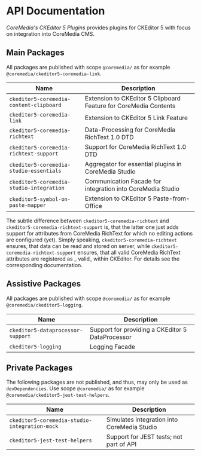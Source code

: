 # API Documentation

_CoreMedia's CKEditor 5 Plugins_ provides plugins for CKEditor 5 with focus on integration into CoreMedia CMS.

## Main Packages

All packages are published with scope `@coremedia/` as for example
`@coremedia/ckeditor5-coremedia-link`.

| Name                                     | Description                                                |
|------------------------------------------|------------------------------------------------------------|
| `ckeditor5-coremedia-content-clipboard`  | Extension to CKEditor 5 Clipboard Feature for CoreMedia Contents  |
| `ckeditor5-coremedia-link`               | Extension to CKEditor 5 Link Feature                       |
| `ckeditor5-coremedia-richtext`           | Data-Processing for CoreMedia RichText 1.0 DTD             |
| `ckeditor5-coremedia-richtext-support`   | Support for CoreMedia RichText 1.0 DTD                     |
| `ckeditor5-coremedia-studio-essentials`  | Aggregator for essential plugins in CoreMedia Studio       |
| `ckeditor5-coremedia-studio-integration` | Communication Facade for integration into CoreMedia Studio |
| `ckeditor5-symbol-on-paste-mapper`       | Extension to CKEditor 5 Paste-from-Office                  |

The subtle difference between `ckeditor5-coremedia-richtext` and
`ckeditor5-coremedia-richtext-support` is, that the latter one just adds support for attributes from CoreMedia RichText
for which no editing actions are configured
(yet). Simply speaking, `ckeditor5-coremedia-richtext` ensures, that data can be read and stored on server,
while `ckeditor5-coremedia-richtext-support` ensures, that all valid CoreMedia RichText attributes are registered as _
valid_ within CKEditor. For details see the corresponding documentation.

## Assistive Packages

All packages are published with scope `@coremedia/` as for example
`@coremedia/ckeditor5-logging`.

| Name                              | Description                                      |
|-----------------------------------|--------------------------------------------------|
| `ckeditor5-dataprocessor-support` | Support for providing a CKEditor 5 DataProcessor |
| `ckeditor5-logging`               | Logging Facade                                   |

## Private Packages

The following packages are not published, and thus, may only be used as
`devDependencies`. Use scope `@coremedia/` as for example
`@coremedia/ckeditor5-jest-test-helpers`.

| Name                                          | Description                                 |
|-----------------------------------------------|---------------------------------------------|
| `ckeditor5-coremedia-studio-integration-mock` | Simulates integration into CoreMedia Studio |
| `ckeditor5-jest-test-helpers`                 | Support for JEST tests; not part of API     |
